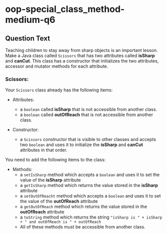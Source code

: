 # oop-special_class_method-medium-q6

## Question Text

Teaching children to stay away from sharp objects is an important lesson. Make a Java class called `Scissors` that has
two attributes called **isSharp** and **canCut**. This class has a constructor that initializes the two attributes,
accessor and mutator methods for each attribute.

### Scissors:

Your `Scissors` class already has the following items:

- Attributes:
    - a `boolean` called **isSharp** that is not accessible from another class.
    - a `boolean` called **outOfReach** that is not accessible from another class.

- Constructor:
    - a `Scissors` constructor that is visible to other classes and accepts two `boolean` and uses it to initialize the
      **isSharp** and **canCut** attributes in that order.

You need to add the following items to the class:

- Methods:
    - a `setIsSharp` method which accepts a `boolean` and uses it to set the value of the **isSharp** attribute
    - a `getIsSharp` method which returns the value stored in the **isSharp** attribute
    - a `setOutOfReacht` method which accepts a `boolean` and uses it to set the value of the **outOfReach** attribute
    - a `getOutOfReach` method which returns the value stored in the **outOfReach** attribute
    - a `toString` method which returns the string `"isSharp is " + isSharp + " and outOfReach is " + outOfReach`
    - All of these methods must be accessible from another class.